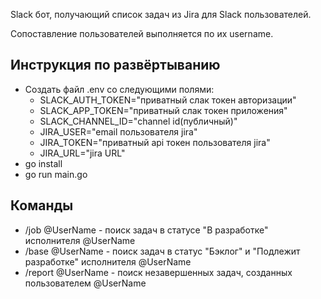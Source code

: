 Slack бот, получающий список задач из Jira для Slack пользователей.

Сопоставление пользователей выполняется по их username.

## Инструкция по развёртыванию
 - Создать файл .env со следующими полями:
    + SLACK_AUTH_TOKEN="приватный слак токен авторизации"
    + SLACK_APP_TOKEN="приватный слак токен приложения"
    + SLACK_CHANNEL_ID="channel id(публичный)"
    + JIRA_USER="email пользователя jira"
    + JIRA_TOKEN="приватный api токен пользователя jira"
    + JIRA_URL="jira URL"
 - go install
 - go run main.go

## Команды
 - /job @UserName - поиск задач в статусе "В разработке" исполнителя @UserName
 - /base @UserName - поиск задач в статус "Бэклог" и "Подлежит разработке" исполнителя @UserName
 - /report @UserName - поиск незавершенных задач, созданных пользователем @UserName


